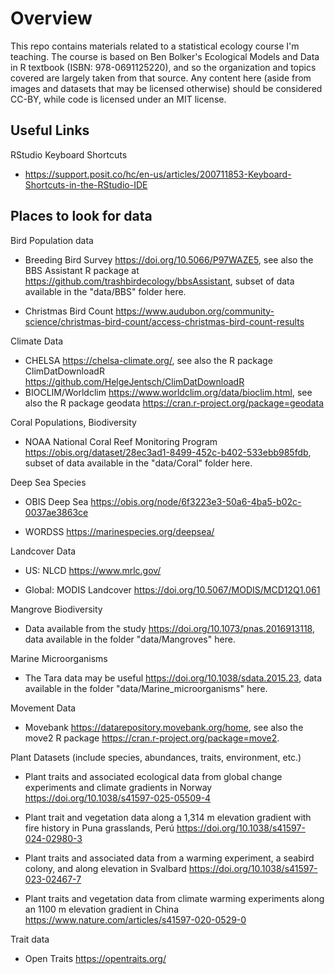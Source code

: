 # Overview

This repo contains materials related to a statistical ecology course I'm teaching. The course is based on Ben Bolker's Ecological Models and Data in R textbook (ISBN: 978-0691125220), and so the organization and topics covered are largely taken from that source. Any content here (aside from images and datasets that may be licensed otherwise) should be considered CC-BY, while code is licensed under an MIT license.

## Useful Links

RStudio Keyboard Shortcuts

* https://support.posit.co/hc/en-us/articles/200711853-Keyboard-Shortcuts-in-the-RStudio-IDE

## Places to look for data

Bird Population data

  * Breeding Bird Survey <https://doi.org/10.5066/P97WAZE5>, see also the BBS Assistant R package at <https://github.com/trashbirdecology/bbsAssistant>, subset of data available in the "data/BBS" folder here.
  
  * Christmas Bird Count <https://www.audubon.org/community-science/christmas-bird-count/access-christmas-bird-count-results>

Climate Data
  
  * CHELSA <https://chelsa-climate.org/>, see also the R package ClimDatDownloadR <https://github.com/HelgeJentsch/ClimDatDownloadR>
  * BIOCLIM/Worldclim <https://www.worldclim.org/data/bioclim.html>, see also the R package geodata <https://cran.r-project.org/package=geodata>
  
Coral Populations, Biodiversity

  * NOAA National Coral Reef Monitoring Program <https://obis.org/dataset/28ec3ad1-8499-452c-b402-533ebb985fdb>, subset of data available in the "data/Coral" folder here. 

Deep Sea Species

  * OBIS Deep Sea <https://obis.org/node/6f3223e3-50a6-4ba5-b02c-0037ae3863ce>

  * WORDSS <https://marinespecies.org/deepsea/>
  
Landcover Data

  * US: NLCD <https://www.mrlc.gov/>

  * Global: MODIS Landcover <https://doi.org/10.5067/MODIS/MCD12Q1.061>

Mangrove Biodiversity

  * Data available from the study <https://doi.org/10.1073/pnas.2016913118>, data available in the folder "data/Mangroves" here.
  
Marine Microorganisms

  * The Tara data may be useful <https://doi.org/10.1038/sdata.2015.23>, data available in the folder "data/Marine_microorganisms" here.

Movement Data

  * Movebank <https://datarepository.movebank.org/home>, see also the move2 R package <https://cran.r-project.org/package=move2>.

Plant Datasets (include species, abundances, traits, environment, etc.)

  * Plant traits and associated ecological data from global change experiments and climate gradients in Norway <https://doi.org/10.1038/s41597-025-05509-4>
  
  * Plant trait and vegetation data along a 1,314 m elevation gradient with fire history in Puna grasslands, Perú <https://doi.org/10.1038/s41597-024-02980-3>
  
  * Plant traits and associated data from a warming experiment, a seabird colony, and along elevation in Svalbard <https://doi.org/10.1038/s41597-023-02467-7>
  
  * Plant traits and vegetation data from climate warming experiments along an 1100 m elevation gradient in China <https://www.nature.com/articles/s41597-020-0529-0>

Trait data

  * Open Traits <https://opentraits.org/>
